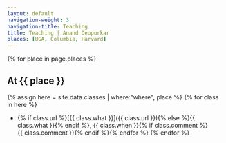 ```yaml
---
layout: default
navigation-weight: 3
navigation-title: Teaching
title: Teaching | Anand Deopurkar
places: [UGA, Columbia, Harvard]
---
```


{% for place in page.places %}
## At {{ place }}
{% assign here = site.data.classes | where:"where", place %}
{% for class in here %}
* {% if class.url %}[{{ class.what }}]({{ class.url }}){% else %}{{ class.what }}{% endif %}, {{ class.when }}{% if class.comment %}<br>{{ class.comment }}{% endif %}{% endfor %}
{% endfor %}
